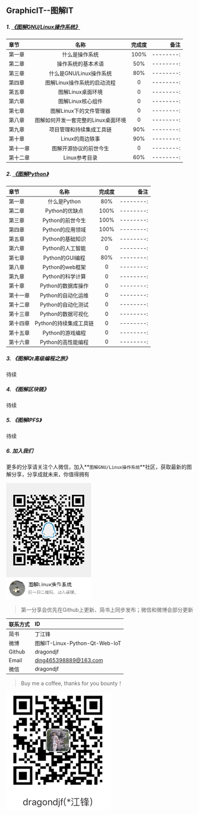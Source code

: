 GraphicIT--图解IT
-----------------
##### 1.  [《图解GNU/Linux操作系统》](https://github.com/dragondjf/GraphicIT/blob/master/%E5%9B%BE%E8%A7%A3GNU%20Linux%E6%93%8D%E4%BD%9C%E7%B3%BB%E7%BB%9F/%E5%9B%BE%E8%A7%A3Linux%E6%93%8D%E4%BD%9C%E7%B3%BB%E7%BB%9F.pdf)

| 章节      |     名称 |   完成度   |    备注   |
| :-------- | :--------:| :------: |--------:|
| 第一章    |   什么是操作系统 |  100%  |--------:|
| 第二章    |   操作系统的基本术语 |  50%  |--------:|
| 第三章    |   什么是GNU/Linux操作系统 |  80%  |--------:|
| 第四章    |   图解Linux操作系统的启动流程 |  0  |--------:|
| 第五章    |   图解Linux桌面环境 |  0  |--------:|
| 第六章    |   图解Linux核心组件 |  0  |--------:|
| 第七章    |   图解Linux下的文件管理器 |  0  |--------:|
| 第八章    |   图解如何开发一套完整的Linux桌面环境 |  0  |--------:|
| 第九章    |   项目管理和持续集成工具链 |  90%  |--------:|
| 第十章    |   Linux的周边轶事 |  90%  |--------:|
| 第十一章  |   图解开源协议的前世今生 |  0  |--------:|
| 第十二章  |   Linux参考目录 |  60%  |--------:|


##### 2. [《图解Python》](https://github.com/dragondjf/GraphicIT/blob/master/%E5%9B%BE%E8%A7%A3Python/%E5%9B%BE%E8%A7%A3Python.pdf)

| 章节      |     名称 |   完成度   |    备注   |
| :-------- | :--------:| :------: |--------:|
| 第一章    |   什么是Python |  80%  |--------:|
| 第二章    |   Python的优缺点|  100%  |--------:|
| 第三章    |   Python的前世今生 |  100%  |--------:|
| 第四章    |   Python的应用领域 |  100%  |--------:|
| 第五章    |   Python的基础知识 |  20%  |--------:|
| 第六章    |   Python的人工智能 |  0  |--------:|
| 第七章    |   Python的GUI编程 |  80%  |--------:|
| 第八章    |   Python的web框架 |  0  |--------:|
| 第九章    |   Python的科学计算 |  0  |--------:|
| 第十章    |   Python的数据库操作 |  0  |--------:|
| 第十一章  |   Python的自动化运维 |  0  |--------:|
| 第十二章  |   Python的自动化测试 |  0  |--------:|
| 第十三章  |   Python的数据可视化 |  0  |--------:|
| 第十四章  |   Python的持续集成工具链 |  0  |--------:|
| 第十五章  |   Python的游戏编程 |  0  |--------:|
| 第十六章  |   Python的高性能编程 |  0  |--------:|

##### 3. 《图解Qt高级编程之旅》

待续

##### 4. 《图解区块链》

待续

##### 5. 《图解IPFS》

待续

##### 6. 加入我们

更多的分享请关注个人微信，加入**`图解GNU/Linux操作系统`**社区，获取最新的图解分享，分享成就未来，你值得拥有

![Alt text](./images/group.png)

> 第一分享会优先在Github上更新、简书上同步发布；微信和微博会部分更新

| 联系方式      |     ID| 
| :-------- | :--------|
| 简书    |   丁江锋 |
| 微博    |   图解IT-Linux-Python-Qt-Web-IoT |
| Github    |   dragondjf | 
| Email    |   ding465398889@163.com |
| 微信    |   dragondjf | 

> Buy me a coffee, thanks for you bounty！

![Alt text](./images/zhifubao.png)

